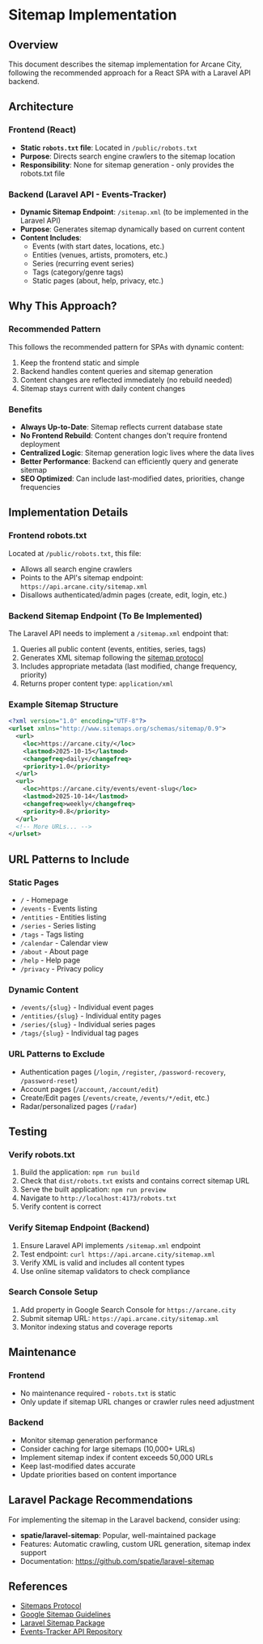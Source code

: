 # Sitemap Implementation

## Overview

This document describes the sitemap implementation for Arcane City, following the recommended approach for a React SPA with a Laravel API backend.

## Architecture

### Frontend (React)
- **Static `robots.txt` file**: Located in `/public/robots.txt`
- **Purpose**: Directs search engine crawlers to the sitemap location
- **Responsibility**: None for sitemap generation - only provides the robots.txt file

### Backend (Laravel API - Events-Tracker)
- **Dynamic Sitemap Endpoint**: `/sitemap.xml` (to be implemented in the Laravel API)
- **Purpose**: Generates sitemap dynamically based on current content
- **Content Includes**:
  - Events (with start dates, locations, etc.)
  - Entities (venues, artists, promoters, etc.)
  - Series (recurring event series)
  - Tags (category/genre tags)
  - Static pages (about, help, privacy, etc.)

## Why This Approach?

### Recommended Pattern
This follows the recommended pattern for SPAs with dynamic content:
1. Keep the frontend static and simple
2. Backend handles content queries and sitemap generation
3. Content changes are reflected immediately (no rebuild needed)
4. Sitemap stays current with daily content changes

### Benefits
- **Always Up-to-Date**: Sitemap reflects current database state
- **No Frontend Rebuild**: Content changes don't require frontend deployment
- **Centralized Logic**: Sitemap generation logic lives where the data lives
- **Better Performance**: Backend can efficiently query and generate sitemap
- **SEO Optimized**: Can include last-modified dates, priorities, change frequencies

## Implementation Details

### Frontend robots.txt
Located at `/public/robots.txt`, this file:
- Allows all search engine crawlers
- Points to the API's sitemap endpoint: `https://api.arcane.city/sitemap.xml`
- Disallows authenticated/admin pages (create, edit, login, etc.)

### Backend Sitemap Endpoint (To Be Implemented)
The Laravel API needs to implement a `/sitemap.xml` endpoint that:
1. Queries all public content (events, entities, series, tags)
2. Generates XML sitemap following the [sitemap protocol](https://www.sitemaps.org/)
3. Includes appropriate metadata (last modified, change frequency, priority)
4. Returns proper content type: `application/xml`

### Example Sitemap Structure
```xml
<?xml version="1.0" encoding="UTF-8"?>
<urlset xmlns="http://www.sitemaps.org/schemas/sitemap/0.9">
  <url>
    <loc>https://arcane.city/</loc>
    <lastmod>2025-10-15</lastmod>
    <changefreq>daily</changefreq>
    <priority>1.0</priority>
  </url>
  <url>
    <loc>https://arcane.city/events/event-slug</loc>
    <lastmod>2025-10-14</lastmod>
    <changefreq>weekly</changefreq>
    <priority>0.8</priority>
  </url>
  <!-- More URLs... -->
</urlset>
```

## URL Patterns to Include

### Static Pages
- `/` - Homepage
- `/events` - Events listing
- `/entities` - Entities listing
- `/series` - Series listing
- `/tags` - Tags listing
- `/calendar` - Calendar view
- `/about` - About page
- `/help` - Help page
- `/privacy` - Privacy policy

### Dynamic Content
- `/events/{slug}` - Individual event pages
- `/entities/{slug}` - Individual entity pages
- `/series/{slug}` - Individual series pages
- `/tags/{slug}` - Individual tag pages

### URL Patterns to Exclude
- Authentication pages (`/login`, `/register`, `/password-recovery`, `/password-reset`)
- Account pages (`/account`, `/account/edit`)
- Create/Edit pages (`/events/create`, `/events/*/edit`, etc.)
- Radar/personalized pages (`/radar`)

## Testing

### Verify robots.txt
1. Build the application: `npm run build`
2. Check that `dist/robots.txt` exists and contains correct sitemap URL
3. Serve the built application: `npm run preview`
4. Navigate to `http://localhost:4173/robots.txt`
5. Verify content is correct

### Verify Sitemap Endpoint (Backend)
1. Ensure Laravel API implements `/sitemap.xml` endpoint
2. Test endpoint: `curl https://api.arcane.city/sitemap.xml`
3. Verify XML is valid and includes all content types
4. Use online sitemap validators to check compliance

### Search Console Setup
1. Add property in Google Search Console for `https://arcane.city`
2. Submit sitemap URL: `https://api.arcane.city/sitemap.xml`
3. Monitor indexing status and coverage reports

## Maintenance

### Frontend
- No maintenance required - `robots.txt` is static
- Only update if sitemap URL changes or crawler rules need adjustment

### Backend
- Monitor sitemap generation performance
- Consider caching for large sitemaps (10,000+ URLs)
- Implement sitemap index if content exceeds 50,000 URLs
- Keep last-modified dates accurate
- Update priorities based on content importance

## Laravel Package Recommendations

For implementing the sitemap in the Laravel backend, consider using:
- **spatie/laravel-sitemap**: Popular, well-maintained package
- Features: Automatic crawling, custom URL generation, sitemap index support
- Documentation: https://github.com/spatie/laravel-sitemap

## References

- [Sitemaps Protocol](https://www.sitemaps.org/)
- [Google Sitemap Guidelines](https://developers.google.com/search/docs/advanced/sitemaps/overview)
- [Laravel Sitemap Package](https://github.com/spatie/laravel-sitemap)
- [Events-Tracker API Repository](https://github.com/geoff-maddock/events-tracker)
